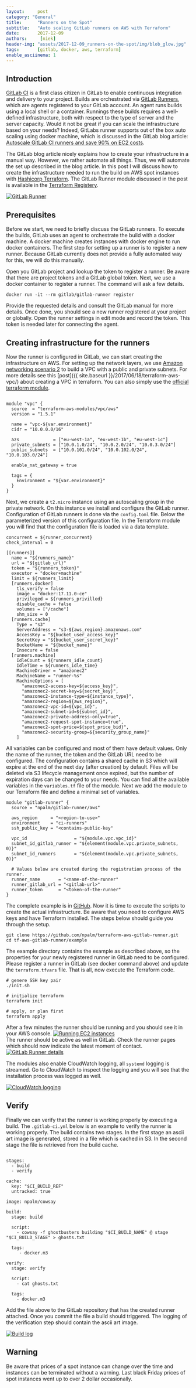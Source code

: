 ```yaml
---
layout:     post
category: "General"
title:      "Runners on the Spot"
subtitle:   "Auto scaling GitLab runners on AWS with Terraform"
date:       2017-12-09
authors:     [niek]
header-img: "assets/2017-12-09_runners-on-the-spot/img/blob_glow.jpg"
tags:       [gitlab, docker, aws, terraform]
enable_asciinema: 1
---
```


## Introduction

[GitLab CI](https://about.gitlab.com/features/gitlab-ci-cd/) is a first class citizen in GitLab to enable continuous integration and delivery to your project. Builds are orchestrated via [GitLab Runners](https://docs.gitlab.com/runner/), which are agents registered to your GitLab account. An agent runs builds using a local shell or a container. Runnings these builds requires a well-defined infrastructure, both with respect to the type of server and the server capacity. Would it not be great if you can scale the infrastructure based on your needs? Indeed, GitLabs runner supports out of the box auto scaling using docker machine, which is discussed in the GitLab blog article: [Autoscale GitLab CI runners and save 90% on EC2 costs](https://about.gitlab.com/2017/11/23/autoscale-ci-runners/).

The GitLab blog article nicely explains how to create your infrastructure in a manual way. However, we rather automate all things. Thus, we will automate the set up described in the blog article. In this post I will discuss how to create the infrastructure needed to run the build on AWS spot instances with [Hashicorp Terraform](https://www.terraform.io/). The GitLab Runner module discussed in the post is available in the [Terraform Registery](https://registry.terraform.io/modules/npalm/gitlab-runner/aws/0.1.0).

<a href="#">
    <img src="{{ site.baseurl }}/assets/2017-12-09_runners-on-the-spot/img/gitlab-runner.png" alt="GitLab Runner">
</a>

## Prerequisites
Before we start, we need to briefly discuss the GitLab runners. To execute the builds, GitLab uses an agent to orchestrate the build with a docker machine. A docker machine creates instances with docker engine to run docker containers. The first step for setting up a runner is to register a new runner. Because GitLab currently does not provide a fully automated way for this, we will do this manually.

Open you GitLab project and lookup the token to register a runner. Be aware that there are project tokens and a GitLab global token. Next, we use a docker container to register a runner. The command will ask a few details.
```
docker run -it --rm gitlab/gitlab-runner register
```

<asciinema-player src="{{ site.baseurl }}/assets/2017-12-09_runners-on-the-spot/asciinema/register.json"
  cols="166" rows="15" autoplay="true" loop="true" speed="1.5">
</asciinema-player>


Provide the requested details and consult the GitLab manual for more details. Once done, you should see a new runner registered at your project or globally. Open the runner settings in edit mode and record the token. This token is needed later for connecting the agent.

## Creating infrastructure for the runners
Now the runner is configured in GitLab, we can start creating the infrastructure on AWS. For setting up the network layers, we use [Amazon networking scenario 2](http://docs.aws.amazon.com/AmazonVPC/latest/UserGuide/VPC_Scenario2.html) to build a VPC with a public and private subnets. For more details see this [post]({{ site.baseurl }}/2017/06/18/terraform-aws-vpc/) about creating a VPC in terraform. You can also simply use the [official terraform module](https://registry.terraform.io/modules/terraform-aws-modules/vpc/aws/1.7.0).


```

module "vpc" {
  source  = "terraform-aws-modules/vpc/aws"
  version = "1.5.1"

  name = "vpc-${var.environment}"
  cidr = "10.0.0.0/16"

  azs             = ["eu-west-1a", "eu-west-1b", "eu-west-1c"]
  private_subnets = ["10.0.1.0/24", "10.0.2.0/24", "10.0.3.0/24"]
  public_subnets  = ["10.0.101.0/24", "10.0.102.0/24", "10.0.103.0/24"]

  enable_nat_gateway = true

  tags = {
    Environment = "${var.environment}"
  }
}
```

Next, we create a `t2.micro` instance using an autoscaling group in the private network. On this instance we install and configure the GitLab runner. Configuration of GitLab runners is done via the `config.toml` file. Below the parameterized version of this configuration file. In the Terraform module you will find that the configuration file is loaded via a data template.

```
concurrent = ${runner_concurrent}
check_interval = 0

[[runners]]
  name = "${runners_name}"
  url = "${gitlab_url}"
  token = "${runners_token}"
  executor = "docker+machine"
  limit = ${runners_limit}
  [runners.docker]
    tls_verify = false
    image = "docker:17.11.0-ce"
    privileged = ${runners_privilled}
    disable_cache = false
    volumes = ["/cache"]
    shm_size = 0
  [runners.cache]
    Type = "s3"
    ServerAddress = "s3-${aws_region}.amazonaws.com"
    AccessKey = "${bucket_user_access_key}"
    SecretKey = "${bucket_user_secret_key}"
    BucketName = "${bucket_name}"
    Insecure = false
  [runners.machine]
    IdleCount = ${runners_idle_count}
    IdleTime = ${runners_idle_time}
    MachineDriver = "amazonec2"
    MachineName = "runner-%s"
    MachineOptions = [
      "amazonec2-access-key=${access_key}",
      "amazonec2-secret-key=${secret_key}",
      "amazonec2-instance-type=${instance_type}",
      "amazonec2-region=${aws_region}",
      "amazonec2-vpc-id=${vpc_id}",
      "amazonec2-subnet-id=${subnet_id}",
      "amazonec2-private-address-only=true",
      "amazonec2-request-spot-instance=true",
      "amazonec2-spot-price=${spot_price_bid}",
      "amazonec2-security-group=${security_group_name}"
    ]
```

All variables can be configured and most of them have default values. Only the name of the runner, the token and the GitLab URL need to be configured. The configuration contains a shared cache in S3 which will expire at the end of the next day (after creation) by default. Files will be deleted via S3 lifecycle management once expired, but the number of expiration days can be changed to your needs. You can find all the available variables in the `variables.tf` file of the module. Next we add the module to our Terraform file and define a minimal set of variables.

```
module "gitlab-runner" {
  source = "npalm/gitlab-runner/aws"

  aws_region     = "<region-to-use>"
  environment    = "ci-runners"
  ssh_public_key = "<contains-public-key"

  vpc_id                  = "${module.vpc.vpc_id}"
  subnet_id_gitlab_runner = "${element(module.vpc.private_subnets, 0)}"
  subnet_id_runners       = "${element(module.vpc.private_subnets, 0)}"

  # Values below are created during the registration process of the runner.
  runner_name       = "<name-of-the-runner"
  runner_gitlab_url = "<gitlab-url>"
  runner_token      = "<token-of-the-runner"
}
```

The complete example is in [GitHub](https://github.com/npalm/terraform-aws-gitlab-runner/tree/master/example). Now it is time to execute the scripts to create the actual infrastructure. Be aware that you need to configure AWS keys and have Terraform installed. The steps below should guide you through the setup.

```
git clone https://github.com/npalm/terraform-aws-gitlab-runner.git
cd tf-aws-gitlab-runner/example
```
The example directory contains the example as described above, so the properties for your newly registered runner in GitLab need to be configured. Please register a runner in GitLab (see docker command above) and update the `terraform.tfvars` file. That is all, now execute the Terraform code.
```
# genere SSH key pair
./init.sh

# initialize terraform
terraform init

# apply, or plan first
terraform apply
```

<asciinema-player src="{{ site.baseurl }}/assets/2017-12-09_runners-on-the-spot/asciinema/terraform.json"
  cols="166" rows="15" autoplay="true" loop="true" speed="1.5">
</asciinema-player>


After a few minutes the runner should be running and you should see it in your AWS console.
<a href="#">
    <img src="{{ site.baseurl }}/assets/2017-12-09_runners-on-the-spot/img/ec2.png" alt="Running EC2 instances">
</a>
<br>
The runner should be active as well in GitLab. Check the runner pages which should now indicate the latest moment of contact.
<a href="#">
    <img src="{{ site.baseurl }}/assets/2017-12-09_runners-on-the-spot/img/runner.png" alt="GitLab Runner details">
</a>
<br>

The modules also enable CloudWatch logging, all `systemd` logging is streamed. Go to CloudWatch to inspect the logging and you will see that the installation process was logged as well.

<a href="#">
    <img src="{{ site.baseurl }}/assets/2017-12-09_runners-on-the-spot/img/cloudwatch.png" alt="CloudWatch logging">
</a>

## Verify

Finally we can verify that the runner is working properly by executing a build. The `.gitlab-ci.yml` below is an example to verify the runner is working properly. The build contains two stages. In the first stage an ascii art image is generated, stored in a file which is cached in S3. In the second stage the file is retrieved from the build cache.

```

stages:
  - build
  - verify

cache:
  key: "$CI_BUILD_REF"
  untracked: true

image: npalm/cowsay

build:
  stage: build

  script:
    - cowsay -f ghostbusters building "$CI_BUILD_NAME" @ stage "$CI_BUILD_STAGE" > ghosts.txt

  tags:
     - docker.m3

verify:
  stage: verify

  script:
    - cat ghosts.txt

  tags:
    - docker.m3
```

Add the file above to the GitLab repository that has the created runner attached. Once you commit the file a build should triggered. The logging of the verification step should contain the ascii art image.

<a href="#">
    <img src="{{ site.baseurl }}/assets/2017-12-09_runners-on-the-spot/img/ghost.png" alt="Build log">
</a>

## Warning
Be aware that prices of a spot instance can change over the time and instances can be terminated without a warning. Last black Friday prices of spot instances went up to over 2 dollar occasionally.
